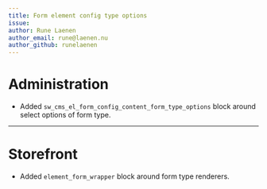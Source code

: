 ```yaml
---
title: Form element config type options
issue: 
author: Rune Laenen
author_email: rune@laenen.nu 
author_github: runelaenen
---
```

# Administration
*  Added `sw_cms_el_form_config_content_form_type_options` block around select options of form type.
___
# Storefront
*  Added `element_form_wrapper` block around form type renderers.
